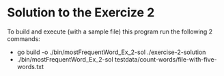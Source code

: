 # Solution to the Exercize 2

To build and execute (with a sample file) this program run the following 2 commands:

- go build -o ./bin/mostFrequentWord_Ex_2-sol ./exercise-2-solution
- ./bin/mostFrequentWord_Ex_2-sol testdata/count-words/file-with-five-words.txt
